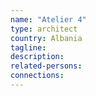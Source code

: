 ```yaml
---
name: "Atelier 4"
type: architect
country: Albania
tagline:
description:
related-persons:
connections:
---
```

